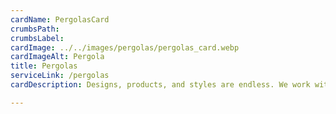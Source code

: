 ```yaml
---
cardName: PergolasCard
crumbsPath: 
crumbsLabel: 
cardImage: ../../images/pergolas/pergolas_card.webp
cardImageAlt: Pergola
title: Pergolas
serviceLink: /pergolas
cardDescription: Designs, products, and styles are endless. We work with you on your budget to design and build the best and safest Pergola system for a great value.

---
```

